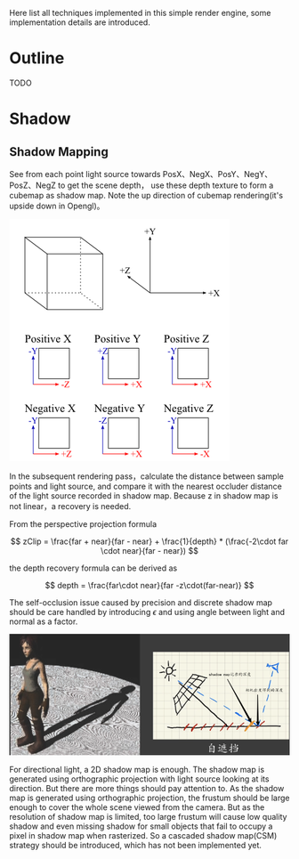 Here list all techniques implemented in this simple render engine, some implementation details are introduced.

# Outline

TODO

# Shadow

## Shadow Mapping

See from each point light source towards PosX、NegX、PosY、NegY、PosZ、NegZ to get the scene depth， use these depth texture to form a cubemap as shadow map. Note the up direction of cubemap rendering\(it's upside down in Opengl\)。

![image-20240817141044522](images/cubemap.png)

In the subsequent rendering pass，calculate the distance between sample points and light source, and compare it with the nearest occluder distance of the light source recorded in shadow map. Because z in shadow map is not linear，a recovery is needed.

From the perspective projection formula

$$
zClip = \frac{far + near}{far - near} + \frac{1}{depth} * (\frac{-2\cdot far \cdot near}{far - near})
$$

the depth recovery formula can be derived as

$$
depth = \frac{far\cdot near}{far -z\cdot(far-near)}
$$

The self-occlusion issue caused by precision and discrete shadow map should be care handled by introducing $\epsilon$ and using angle between light and normal as a factor.

![image-20240817142237975](images/self_shadow.png)

For directional light, a 2D shadow map is enough. The shadow map is generated using orthographic projection with light source looking at its direction. But there are more things should pay attention to. As the shadow map is generated using orthographic projection, the frustum should be large enough to cover the whole scene viewed from the camera. But as the resolution of shadow map is limited, too large frustum will cause low quality shadow and even missing shadow for small objects that fail to occupy a pixel in shadow map when rasterized. So a cascaded shadow map(CSM) strategy should be introduced, which has not been implemented yet.